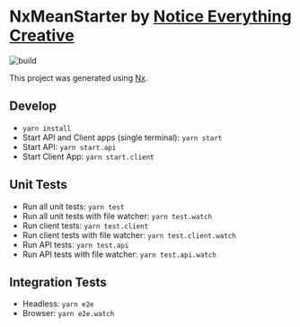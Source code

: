 # NxMeanStarter by [Notice Everything Creative](https://noticeeverything.com)

![build](https://gitlab.com/NoticeEverything/nx-mean-starter/badges/master/pipeline.svg)

This project was generated using [Nx](https://nx.dev).

## Develop

-   `yarn install`
-   Start API and Client apps (single terminal): `yarn start`
-   Start API: `yarn start.api`
-   Start Client App: `yarn start.client`

## Unit Tests

-   Run all unit tests: `yarn test`
-   Run all unit tests with file watcher: `yarn test.watch`
-   Run client tests: `yarn test.client`
-   Run client tests with file watcher: `yarn test.client.watch`
-   Run API tests: `yarn test.api`
-   Run API tests with file watcher: `yarn test.api.watch`

## Integration Tests

-   Headless: `yarn e2e`
-   Browser: `yarn e2e.watch`
